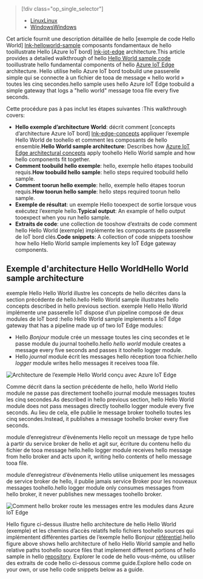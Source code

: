 > [!div class="op_single_selector"]
> * [<span data-ttu-id="6df0d-101">Linux</span><span class="sxs-lookup"><span data-stu-id="6df0d-101">Linux</span></span>](../articles/iot-hub/iot-hub-linux-iot-edge-get-started.md)
> * [<span data-ttu-id="6df0d-102">Windows</span><span class="sxs-lookup"><span data-stu-id="6df0d-102">Windows</span></span>](../articles/iot-hub/iot-hub-windows-iot-edge-get-started.md)
> 
> 

<span data-ttu-id="6df0d-103">Cet article fournit une description détaillée de hello [exemple de code Hello World] [ lnk-helloworld-sample] composants fondamentaux de hello tooillustrate Hello [Azure IoT bord] [ lnk-iot-edge] architecture.</span><span class="sxs-lookup"><span data-stu-id="6df0d-103">This article provides a detailed walkthrough of hello [Hello World sample code][lnk-helloworld-sample] tooillustrate hello fundamental components of hello [Azure IoT Edge][lnk-iot-edge] architecture.</span></span> <span data-ttu-id="6df0d-104">Hello utilise hello Azure IoT bord toobuild une passerelle simple qui se connecte à un fichier de tooa de message « hello world » toutes les cinq secondes.</span><span class="sxs-lookup"><span data-stu-id="6df0d-104">hello sample uses hello Azure IoT Edge toobuild a simple gateway that logs a "hello world" message tooa file every five seconds.</span></span>

<span data-ttu-id="6df0d-105">Cette procédure pas à pas inclut les étapes suivantes :</span><span class="sxs-lookup"><span data-stu-id="6df0d-105">This walkthrough covers:</span></span>

* <span data-ttu-id="6df0d-106">**Hello exemple d’architecture World**: décrit comment [concepts d’architecture Azure IoT bord] [ lnk-edge-concepts] appliquer l’exemple Hello World de toohello et comment les composants de hello ensemble.</span><span class="sxs-lookup"><span data-stu-id="6df0d-106">**Hello World sample architecture**: Describes how [Azure IoT Edge architectural concepts][lnk-edge-concepts] apply toohello Hello World sample and how hello components fit together.</span></span>
* <span data-ttu-id="6df0d-107">**Comment toobuild hello exemple**: hello, exemple hello étapes toobuild requis.</span><span class="sxs-lookup"><span data-stu-id="6df0d-107">**How toobuild hello sample**: hello steps required toobuild hello sample.</span></span>
* <span data-ttu-id="6df0d-108">**Comment toorun hello exemple**: hello, exemple hello étapes toorun requis.</span><span class="sxs-lookup"><span data-stu-id="6df0d-108">**How toorun hello sample**: hello steps required toorun hello sample.</span></span> 
* <span data-ttu-id="6df0d-109">**Exemple de résultat**: un exemple Hello tooexpect de sortie lorsque vous exécutez l’exemple hello.</span><span class="sxs-lookup"><span data-stu-id="6df0d-109">**Typical output**: An example of hello output tooexpect when you run hello sample.</span></span>
* <span data-ttu-id="6df0d-110">**Extraits de code**: une collection de tooshow d’extraits de code comment hello Hello World (exemple) implémente les composants de passerelle de IoT bord clés.</span><span class="sxs-lookup"><span data-stu-id="6df0d-110">**Code snippets**: A collection of code snippets tooshow how hello Hello World sample implements key IoT Edge gateway components.</span></span>


## <a name="hello-world-sample-architecture"></a><span data-ttu-id="6df0d-111">Exemple d'architecture Hello World</span><span class="sxs-lookup"><span data-stu-id="6df0d-111">Hello World sample architecture</span></span>
<span data-ttu-id="6df0d-112">exemple Hello Hello World illustre les concepts de hello décrites dans la section précédente de hello.</span><span class="sxs-lookup"><span data-stu-id="6df0d-112">hello Hello World sample illustrates hello concepts described in hello previous section.</span></span> <span data-ttu-id="6df0d-113">exemple Hello Hello World implémente une passerelle IoT dispose d’un pipeline composé de deux modules de IoT bord :</span><span class="sxs-lookup"><span data-stu-id="6df0d-113">hello Hello World sample implements a IoT Edge gateway that has a pipeline made up of two IoT Edge modules:</span></span>

* <span data-ttu-id="6df0d-114">Hello *Bonjour* module crée un message toutes les cinq secondes et le passe module du journal toohello.</span><span class="sxs-lookup"><span data-stu-id="6df0d-114">hello *hello world* module creates a message every five seconds and passes it toohello logger module.</span></span>
* <span data-ttu-id="6df0d-115">Hello *journal* module écrit les messages hello réception tooa fichier.</span><span class="sxs-lookup"><span data-stu-id="6df0d-115">hello *logger* module writes hello messages it receives tooa file.</span></span>

![Architecture de l’exemple Hello World conçu avec Azure IoT Edge][4]

<span data-ttu-id="6df0d-117">Comme décrit dans la section précédente de hello, hello World Hello module ne passe pas directement toohello journal module messages toutes les cinq secondes.</span><span class="sxs-lookup"><span data-stu-id="6df0d-117">As described in hello previous section, hello Hello World module does not pass messages directly toohello logger module every five seconds.</span></span> <span data-ttu-id="6df0d-118">Au lieu de cela, elle publie le message broker toohello toutes les cinq secondes.</span><span class="sxs-lookup"><span data-stu-id="6df0d-118">Instead, it publishes a message toohello broker every five seconds.</span></span>

<span data-ttu-id="6df0d-119">module d’enregistreur d’événements Hello reçoit un message de type hello à partir du service broker de hello et agit sur, écriture du contenu hello du fichier de tooa message hello.</span><span class="sxs-lookup"><span data-stu-id="6df0d-119">hello logger module receives hello message from hello broker and acts upon it, writing hello contents of hello message tooa file.</span></span>

<span data-ttu-id="6df0d-120">module d’enregistreur d’événements Hello utilise uniquement les messages de service broker de hello, il publie jamais service Broker pour les nouveaux messages toohello.</span><span class="sxs-lookup"><span data-stu-id="6df0d-120">hello logger module only consumes messages from hello broker, it never publishes new messages toohello broker.</span></span>

![Comment hello broker route les messages entre les modules dans Azure IoT Edge][5]

<span data-ttu-id="6df0d-122">Hello figure ci-dessus illustre hello architecture de hello Hello World (exemple) et les chemins d’accès relatifs hello fichiers toohello sources qui implémentent différentes parties de l’exemple hello Bonjour [référentiel][lnk-iot-edge].</span><span class="sxs-lookup"><span data-stu-id="6df0d-122">hello figure above shows hello architecture of hello Hello World sample and hello relative paths toohello source files that implement different portions of hello sample in hello [repository][lnk-iot-edge].</span></span> <span data-ttu-id="6df0d-123">Explorer le code de hello vous-même, ou utiliser des extraits de code hello ci-dessous comme guide.</span><span class="sxs-lookup"><span data-stu-id="6df0d-123">Explore hello code on your own, or use hello code snippets below as a guide.</span></span>

<!-- Images -->
[4]: media/iot-hub-iot-edge-getstarted-selector/high_level_architecture.png
[5]: media/iot-hub-iot-edge-getstarted-selector/detailed_architecture.png

<!-- Links -->
[lnk-helloworld-sample]: https://github.com/Azure/iot-edge/tree/master/samples/hello_world
[lnk-iot-edge]: https://github.com/Azure/iot-edge
[lnk-edge-concepts]: ../articles/iot-hub/iot-hub-iot-edge-overview.md